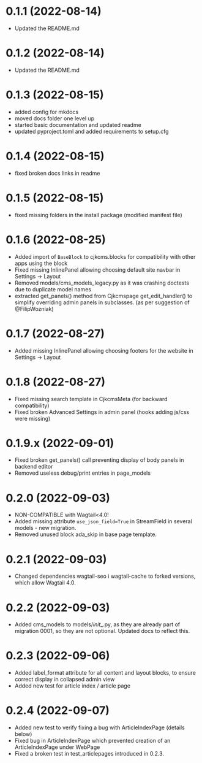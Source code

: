 # 0.1.1 (2022-08-14)
* Updated the README.md

# 0.1.2 (2022-08-14)
* Updated the README.md

# 0.1.3 (2022-08-15)
* added config for mkdocs
* moved docs folder one level up
* started basic documentation and updated readme
* updated pyproject.toml and added requirements to setup.cfg

# 0.1.4 (2022-08-15)
* fixed broken docs links in readme

# 0.1.5 (2022-08-15)
* fixed missing folders in the install package (modified manifest file)

# 0.1.6 (2022-08-25)
* Added import of `BaseBlock` to cjkcms.blocks for compatibility with other apps using the block
* Fixed missing InlinePanel allowing choosing default site navbar in Settings -> Layout
* Removed models/cms_models_legacy.py as it was crashing doctests due to duplicate model names
* extracted get_panels() method from Cjkcmspage get_edit_handler() to simplify overriding admin panels in subclasses. (as per suggestion of @FilipWozniak)

# 0.1.7 (2022-08-27)
* Added missing InlinePanel allowing choosing footers for the website in Settings -> Layout

# 0.1.8 (2022-08-27)
* Fixed missing search template in CjkcmsMeta (for backward compatibility)
* Fixed broken Advanced Settings in admin panel (hooks adding js/css were missing)

# 0.1.9.x (2022-09-01)
* Fixed broken get_panels() call preventing display of body panels in backend editor
* Removed useless debug/print entries in page_models

# 0.2.0 (2022-09-03)
* NON-COMPATIBLE with Wagtail<4.0! 
* Added missing attribute `use_json_field=True` in StreamField in several models - new migration.
* Removed unused block ada_skip in base page template.

# 0.2.1 (2022-09-03)
* Changed dependencies wagtail-seo i wagtail-cache to forked versions, which allow Wagtail 4.0.

# 0.2.2 (2022-09-03)
* Added cms_models to models/_init__.py, as they are already part of migration 0001, so they are not optional. Updated docs to reflect this.

# 0.2.3 (2022-09-06)
* Added label_format attribute for all content and layout blocks, to ensure correct display in collapsed admin view
* Added new test for article index / article page

# 0.2.4 (2022-09-07)
* Added new test to verify fixing a bug with ArticleIndexPage (details below)
* Fixed bug in ArticleIndexPage which prevented creation of an ArticleIndexPage under WebPage
* Fixed a broken test in test_articlepages introduced in 0.2.3.
 